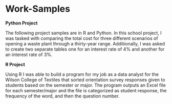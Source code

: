 # Work-Samples

**Python Project**

The following project samples are in R and Python. In this school project, I was tasked with comparing the total cost for three different scenarios of opening a waste plant through a thirty-year range. Additionally, I was asked to create two separate tables one for an interest rate of 4% and another for an interest rate of 3%.

**R Project**

Using R I was able to build a program for my job as a data analyst for the Wilson College of Textiles that sorted orientation survey responses given to students based on the semester or major. The program outputs an Excel file for each semester/major and the file is categorized as student response, the frequency of the word, and then the question number.
